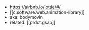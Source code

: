 
- https://airbnb.io/lottie/#/
- [[c.software.web.animation-library]]
- aka: bodymovin
- related: [[prdct.gsap]]